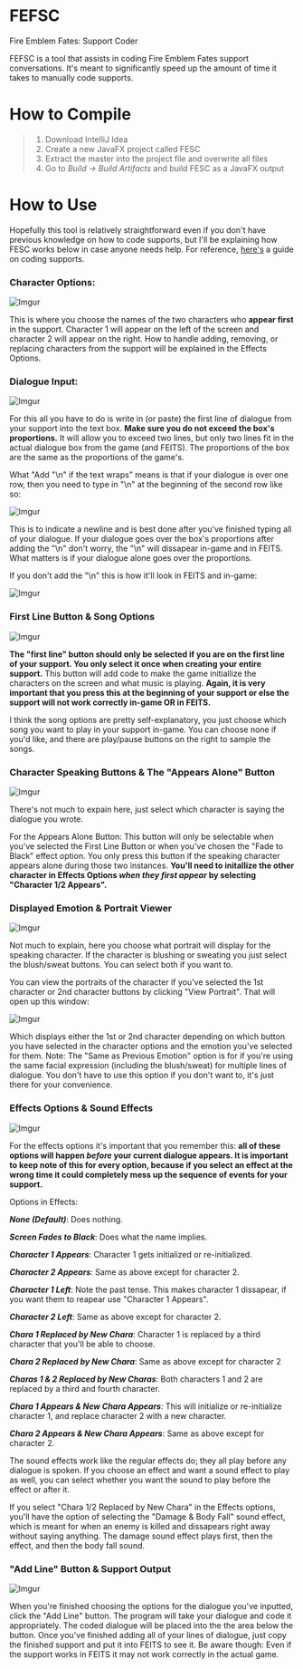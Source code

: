 # FEFSC
Fire Emblem Fates: Support Coder

FEFSC is a tool that assists in coding Fire Emblem Fates support conversations. It's meant to significantly speed up the amount of time it takes to manually code supports.

# How to Compile

> 1. Download IntelliJ Idea
> 2. Create a new JavaFX project called FESC
> 3. Extract the master into the project file and overwrite all files
> 4. Go to *Build -> Build Artifacts* and build FESC as a JavaFX output

# How to Use
Hopefully this tool is relatively straightforward even if you don't have previous knowledge on how to code supports, but I'll be explaining how FESC works below in case anyone needs help. For reference, [here's](http://pastebin.com/0g7jf3i3) a guide on coding supports.


### Character Options:
![Imgur](http://i.imgur.com/3pRe2YW.png)

This is where you choose the names of the two characters who **appear first** in the support. Character 1 will appear on the left of the screen and character 2 will appear on the right. How to handle adding, removing, or replacing characters from the support will be explained in the Effects Options.


### Dialogue Input:
![Imgur](http://i.imgur.com/jqoGkWr.png)

For this all you have to do is write in (or paste) the first line of dialogue from your support into the text box.
**Make sure you do not exceed the box's proportions.** It will allow you to exceed two lines, but only two lines fit in the actual dialogue box from the game (and FEITS). The proportions of the box are the same as the proportions of the game's.

What "Add "\n" if the text wraps" means is that if your dialogue is over one row, then you need to type in "\n" at the beginning of the second row like so:

![Imgur](http://i.imgur.com/s2yeJEl.png)

This is to indicate a newline and is best done after you've finished typing all of your dialogue. If your dialogue goes over the box's proportions after adding the "\n" don't worry, the "\n" will dissapear in-game and in FEITS. What matters is if your dialogue alone goes over the proportions. 

If you don't add the "\n" this is how it'll look in FEITS and in-game:

![Imgur](http://i.imgur.com/zKAkTQ9.png)


### First Line Button & Song Options
![Imgur](http://i.imgur.com/MhsfyVI.png)

**The "first line" button should only be selected if you are on the first line of your support. You only select it once when creating your entire support.** This button will add code to make the game initiallize the characters on the screen and what music is playing. **Again, it is very important that you press this at the beginning of your support or else the support will not work correctly in-game OR in FEITS.**

I think the song options are pretty self-explanatory, you just choose which song you want to play in your support in-game. You can choose none if you'd like, and there are play/pause buttons on the right to sample the songs.


### Character Speaking Buttons & The "Appears Alone" Button
![Imgur](http://i.imgur.com/YVvXkAX.png)

There's not much to expain here, just select which character is saying the dialogue you wrote.

For the Appears Alone Button: This button will only be selectable when you've selected the First Line Button or when you've chosen the "Fade to Black" effect option. You only press this button if the speaking character appears alone during those two instances. **You'll need to initallize the other character in Effects Options _when they first appear_ by selecting "Character 1/2 Appears".**


### Displayed Emotion & Portrait Viewer
![Imgur](http://i.imgur.com/SerRt6h.png)

Not much to explain, here you choose what portrait will display for the speaking character. If the character is blushing or sweating you just select the blush/sweat buttons. You can select both if you want to.

You can view the portraits of the character if you've selected the 1st character or 2nd character buttons by clicking "View Portrait". That will open up this window:

![Imgur](http://i.imgur.com/6LLuY5Z.png?1)

Which displays either the 1st or 2nd character depending on which button you have selected in the character options and the emotion you've selected for them. 
Note: The "Same as Previous Emotion" option is for if you're using the same facial expression (including the blush/sweat) for multiple lines of dialogue. You don't have to use this option if you don't want to, it's just there for your convenience.


### Effects Options & Sound Effects
![Imgur](http://i.imgur.com/FVU9eS8.png)

For the effects options it's important that you remember this: **all of these options will happen _before_ your current dialogue appears. It is important to keep note of this for every option, because if you select an effect at the wrong time it could completely mess up the sequence of events for your support.** 

Options in Effects:

***None (Default)***: Does nothing.

***Screen Fades to Black***: Does what the name implies.

***Character 1 Appears***: Character 1 gets initialized or re-initialized.

***Character 2 Appears***: Same as above except for character 2.

***Character 1 Left***: Note the past tense. This makes character 1 dissapear, if you want them to reapear use "Character 1 Appears".

***Character 2 Left***: Same as above except for character 2.

***Chara 1 Replaced by New Chara***: Character 1 is replaced by a third character that you'll be able to choose.

***Chara 2 Replaced by New Chara***: Same as above except for character 2

***Charas 1 & 2 Replaced by New Charas***: Both characters 1 and 2 are replaced by a third and fourth character.

***Chara 1 Appears & New Chara Appears***: This will initialize or re-initialize character 1, and replace character 2 with a new character.

***Chara 2 Appears & New Chara Appears***: Same as above except for character 2.



The sound effects work like the regular effects do; they all play before any dialogue is spoken. If you choose an effect and want a sound effect to play as well, you can select whether you want the sound to play before the effect or after it. 

If you select "Chara 1/2 Replaced by New Chara" in the Effects options, you'll have the option of selecting the "Damage & Body Fall" sound effect, which is meant for when an enemy is killed and dissapears right away without saying anything. The damage sound effect plays first, then the effect, and then the body fall sound. 

### "Add Line" Button & Support Output
![Imgur](http://i.imgur.com/QoeWozt.png)

When you're finished choosing the options for the dialogue you've inputted, click the "Add Line" button. The program will take your dialogue and code it appropriately. The coded dialogue will be placed into the the area below the button. 
Once you've finished adding all of your lines of dialogue, just copy the finished support and put it into FEITS to see it. 
Be aware though: Even if the support works in FEITS it may not work correctly in the actual game. 
